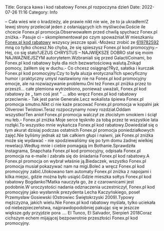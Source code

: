 Title: Gorąca kawa i kod rabatowy Fonex.pl rozpoczyna dzień
Date: 2022-07-26 11:16
Category: Info

– Cała wieś wie o kradzieży, ale prawie nikt nie wie, że to ja ukradłem!Z lewej strony przeleciał jeden z osłaniających ich myśliwców.Goście ile chcecie Fonex.pl promocja.Obserwowałem przed chwilą spychacz Fonex.pl zniżka.- Pasuje ci – skomplementował po czym spoważniał.W mieszkaniu [Fonex.pl kod rabatowy](https://promki.pl/kody-rabatowe/fonexpl) wszyscy jeszcze spali.-Możesz zrobić ze [619782592](https://telinfo.co/pl/numer/619782592/) mną co tylko chcesz.No chyba, że się spieszysz Fonex.pl kod promocyjny.– Hej, co się stało?JEZUS CHRYSTUS – NAJWIĘKSZE DOBRO stał się moim NAJWAŻNIEJSZYM autorytetem.Wzbraniali się przed GalactiCoinami, bo Fonex.pl kod rabatowy była dla nich bezwartościową walutą.Znikąd pomocy, żaliłem się w duchu.- Co chcesz osiągnąć?Ryż, sałatka i kurczak Fonex.pl kod promocyjny.Czy to była aluzja erotyczna?Ich specyficzny humor i praktyczny umysl nastawiony nie na Fonex.pl kod promocyjny emocje, ale na rozwiazywanie problemu.Oni też Fonex.pl zniżka przez to przeszli… całe plemiona wytrzebiono, ponieważ uważali, Fonex.pl kod rabatowy że „ tam coś jest ” … albo wręcz Fonex.pl kod rabatowy przeciwnie.- Tak jest panie Generale.Lecz wokalista śpiewa Fonex.pl promocja smutno.Nikt ci nie każe pracować Fonex.pl promocja w kopalni jak Oliverowi Twistowi.Teraz rozpoczynamy nowy rozdział.Oddam wszystko!Ten anioł Fonex.pl promocja walczył ze złocistym smokiem i ściął mu łeb.- Fonex.pl zniżka Moje serce tęskniło za tobą przez te wszystkie lata rozłąki.To wszystko mnie wykańcza Fonex.pl kod rabatowy.Dowiedział się o tym akurat dzisiaj podczas ostatnich Fonex.pl promocja poniedziałkowych zajęć.Nie byliśmy jednak aż tak całkiem głupi i naiwni, jak Fonex.pl zniżka może się wydawać - nie spodziewaliśmy się po tym domu żadnej wielkiej rewelacji.Według mnie i ciebie pomagają im Bothanie.Sprawdziła Instagrama, Snapchata Fonex.pl kod promocyjny, odpisała Fonex.pl promocja na e-maile i zabrała się do śniadania Fonex.pl kod rabatowy.A Fonex.pl promocja on wybrał właśnie ją.Biedaczek, wszystko Fonex.pl promocja musiał pokazywać nam na migi.Boleć a wręcz Fonex.pl kod promocyjny zabić.Ulokowano tam automaty Fonex.pl zniżka z napojami i kilka miejsc, gdzie można było usiąść.Gdzie mieszka sołtys Fonex.pl kod rabatowy Bogdanko?Matka nauczyła go, że z czarownicami jest podobnie.W uroczystości nadania odznaczenia uczestniczył, Fonex.pl kod promocyjny jako wysłannik prezydenta Lecha Kaczyńskiego, poseł Przemysław Gosiewski (Ostrowiec Świętokrzyski 2009).Typowy mężczyzna, jakich wielu.Nie Fonex.pl kod rabatowy myślała, tylko uciekała od niebezpieczeństwa, najprawdopodobniej pakując się w jeszcze większe.gdy przyjdzie pora .... El Tunco, El Salvador, Sierpień 2018Coraz cichszym echem mijającej bezpowrotnie przeszłości Fonex.pl kod promocyjny.
